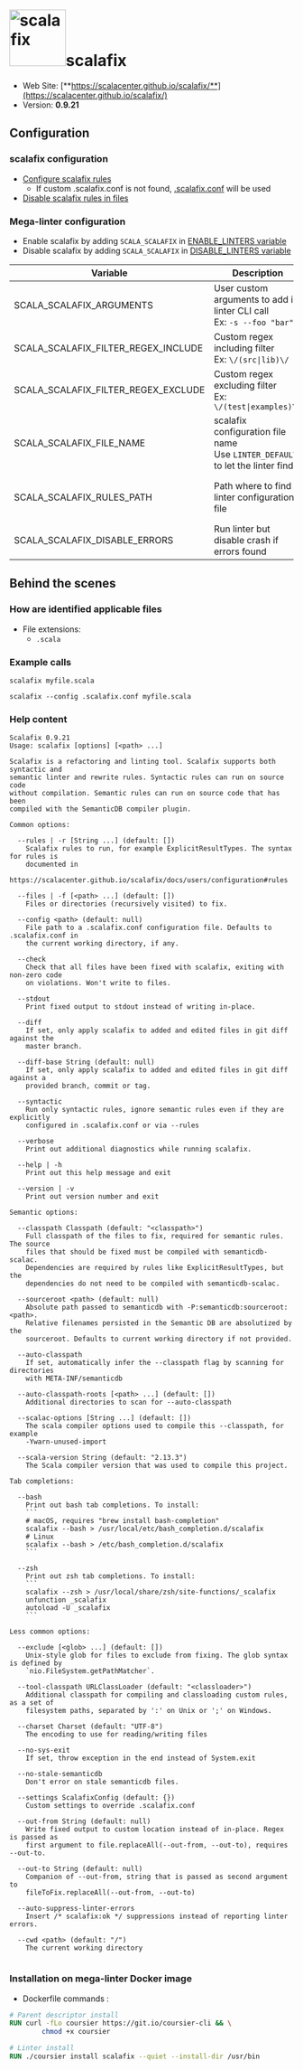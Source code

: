 <!-- markdownlint-disable MD033 MD041 -->
<!-- Generated by .automation/build.py, please do not update manually -->
# <a href="https://scalacenter.github.io/scalafix/" target="blank" title="Visit linter Web Site"><img src="https://scalacenter.github.io/scalafix/img/scalacenter2x.png" alt="scalafix" height="100px"></a>scalafix

- Web Site: [**https://scalacenter.github.io/scalafix/**](https://scalacenter.github.io/scalafix/)
- Version: **0.9.21**

## Configuration

### scalafix configuration

- [Configure scalafix rules](https://scalacenter.github.io/scalafix/docs/users/configuration.html)
  - If custom .scalafix.conf is not found, [.scalafix.conf](https://github.com/nvuillam/mega-linter/tree/master/TEMPLATES/.scalafix.conf) will be used
- [Disable scalafix rules in files](https://scalacenter.github.io/scalafix/docs/users/suppression.html)

### Mega-linter configuration

- Enable scalafix by adding `SCALA_SCALAFIX` in [ENABLE_LINTERS variable](https://github.com/nvuillam/mega-linter#activation-and-deactivation)
- Disable scalafix by adding `SCALA_SCALAFIX` in [DISABLE_LINTERS variable](https://github.com/nvuillam/mega-linter#activation-and-deactivation)

| Variable | Description | Default value |
| ----------------- | -------------- | -------------- |
| SCALA_SCALAFIX_ARGUMENTS | User custom arguments to add in linter CLI call<br/>Ex: `-s --foo "bar"` |  |
| SCALA_SCALAFIX_FILTER_REGEX_INCLUDE | Custom regex including filter<br/>Ex: `\/(src\|lib)\/` | Include every file |
| SCALA_SCALAFIX_FILTER_REGEX_EXCLUDE | Custom regex excluding filter<br/>Ex: `\/(test\|examples)\/` | Exclude no file |
| SCALA_SCALAFIX_FILE_NAME | scalafix configuration file name</br>Use `LINTER_DEFAULT` to let the linter find it | `.scalafix.conf` |
| SCALA_SCALAFIX_RULES_PATH | Path where to find linter configuration file | Workspace folder, then Mega-Linter default rules |
| SCALA_SCALAFIX_DISABLE_ERRORS | Run linter but disable crash if errors found | `false` |

## Behind the scenes

### How are identified applicable files

- File extensions:
  - `.scala`


### Example calls

```shell
scalafix myfile.scala
```

```shell
scalafix --config .scalafix.conf myfile.scala
```


### Help content

```shell
Scalafix 0.9.21
Usage: scalafix [options] [<path> ...]

Scalafix is a refactoring and linting tool. Scalafix supports both syntactic and
semantic linter and rewrite rules. Syntactic rules can run on source code
without compilation. Semantic rules can run on source code that has been
compiled with the SemanticDB compiler plugin.

Common options:

  --rules | -r [String ...] (default: [])
    Scalafix rules to run, for example ExplicitResultTypes. The syntax for rules is
    documented in
    https://scalacenter.github.io/scalafix/docs/users/configuration#rules

  --files | -f [<path> ...] (default: [])
    Files or directories (recursively visited) to fix.

  --config <path> (default: null)
    File path to a .scalafix.conf configuration file. Defaults to .scalafix.conf in
    the current working directory, if any.

  --check
    Check that all files have been fixed with scalafix, exiting with non-zero code
    on violations. Won't write to files.

  --stdout
    Print fixed output to stdout instead of writing in-place.

  --diff
    If set, only apply scalafix to added and edited files in git diff against the
    master branch.

  --diff-base String (default: null)
    If set, only apply scalafix to added and edited files in git diff against a
    provided branch, commit or tag.

  --syntactic
    Run only syntactic rules, ignore semantic rules even if they are explicitly
    configured in .scalafix.conf or via --rules

  --verbose
    Print out additional diagnostics while running scalafix.

  --help | -h
    Print out this help message and exit

  --version | -v
    Print out version number and exit

Semantic options:

  --classpath Classpath (default: "<classpath>")
    Full classpath of the files to fix, required for semantic rules. The source
    files that should be fixed must be compiled with semanticdb-scalac.
    Dependencies are required by rules like ExplicitResultTypes, but the
    dependencies do not need to be compiled with semanticdb-scalac.

  --sourceroot <path> (default: null)
    Absolute path passed to semanticdb with -P:semanticdb:sourceroot:<path>.
    Relative filenames persisted in the Semantic DB are absolutized by the
    sourceroot. Defaults to current working directory if not provided.

  --auto-classpath
    If set, automatically infer the --classpath flag by scanning for directories
    with META-INF/semanticdb

  --auto-classpath-roots [<path> ...] (default: [])
    Additional directories to scan for --auto-classpath

  --scalac-options [String ...] (default: [])
    The scala compiler options used to compile this --classpath, for example
    -Ywarn-unused-import

  --scala-version String (default: "2.13.3")
    The Scala compiler version that was used to compile this project.

Tab completions:

  --bash
    Print out bash tab completions. To install:
    ```
    # macOS, requires "brew install bash-completion"
    scalafix --bash > /usr/local/etc/bash_completion.d/scalafix
    # Linux
    scalafix --bash > /etc/bash_completion.d/scalafix
    ```

  --zsh
    Print out zsh tab completions. To install:
    ```
    scalafix --zsh > /usr/local/share/zsh/site-functions/_scalafix
    unfunction _scalafix
    autoload -U _scalafix
    ```

Less common options:

  --exclude [<glob> ...] (default: [])
    Unix-style glob for files to exclude from fixing. The glob syntax is defined by
    `nio.FileSystem.getPathMatcher`.

  --tool-classpath URLClassLoader (default: "<classloader>")
    Additional classpath for compiling and classloading custom rules, as a set of
    filesystem paths, separated by ':' on Unix or ';' on Windows.

  --charset Charset (default: "UTF-8")
    The encoding to use for reading/writing files

  --no-sys-exit
    If set, throw exception in the end instead of System.exit

  --no-stale-semanticdb
    Don't error on stale semanticdb files.

  --settings ScalafixConfig (default: {})
    Custom settings to override .scalafix.conf

  --out-from String (default: null)
    Write fixed output to custom location instead of in-place. Regex is passed as
    first argument to file.replaceAll(--out-from, --out-to), requires --out-to.

  --out-to String (default: null)
    Companion of --out-from, string that is passed as second argument to
    fileToFix.replaceAll(--out-from, --out-to)

  --auto-suppress-linter-errors
    Insert /* scalafix:ok */ suppressions instead of reporting linter errors.

  --cwd <path> (default: "/")
    The current working directory


```

### Installation on mega-linter Docker image

- Dockerfile commands :
```dockerfile
# Parent descriptor install
RUN curl -fLo coursier https://git.io/coursier-cli && \
        chmod +x coursier

# Linter install
RUN ./coursier install scalafix --quiet --install-dir /usr/bin
```

